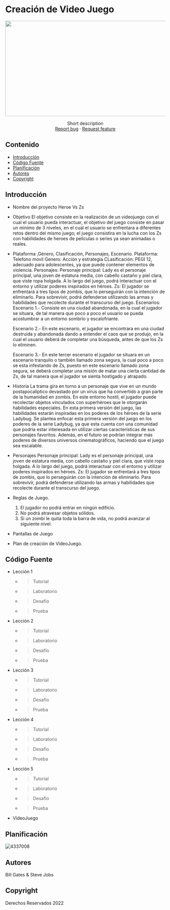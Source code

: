 # Creación de Video Juego
<p align="center">
    <img src="https://user-images.githubusercontent.com/8560750/195950148-0c0df38e-5f96-45ae-87c3-6922738c612d.jpg](https://cdn.alfabetajuega.com/alfabetajuega/2019/05/PS4-adiccion.jpg" alt="Logo" width=1200 height=300>

  <p align="center">
    Short description
    <br>
    <a href="https://reponame/issues/new?template=bug.md">Report bug</a>
    ·
    <a href="https://reponame/issues/new?template=feature.md&labels=feature">Request feature</a>
  </p>
</p>


## Contenido

- [Introducción](#introducción)
- [Código Fuente](#código-fuente)
- [Planificación](#planificación)
- [Autores](#autores)
- [Copyright](#copyright)


## Introducción

- Nombre del proyecto
  Heroe Vs Zs
  
- Objetivo
  El objetivo consiste en la realización de un videojuego con el cual el usuario pueda interactuar, el objetivo del juego consiste en pasar un minimo de 3 niveles, en el cual el usuario se enfrentara a diferentes retos dentro del mismo juego; el juego consistira en 
  la lucha con los Zs con habilidades de heroes de peliculas o series ya sean animadas o reales.
  
- Plataforma ,Género, Clasificación, Personajes, Escenario.
  Plataforma: Telefono movil
  Genero: Acción y estrategia
  CLasificación: PEGI 12, adecuado para adolescentes, ya que puede contener elementos de violencia.
  Personajes:
  Personaje principal: Lady es el personaje principal, una joven de estatura media, con cabello castaño y piel clara, que viste ropa holgada. A lo largo del juego, podrá interactuar con el entorno y utilizar poderes inspirados en héroes.
  Zs: El jugador se enfrentará a tres tipos de zombis, que lo perseguirán con la intención de eliminarlo. Para sobrevivir, podrá defenderse utilizando las armas y habilidades que recolecte durante el transcurso del juego.
  Escenarios:
  Escenario 1.- Consiste en una ciudad abandonada, en la cual el jugador se situara, de tal manera que poco a poco el usuario se pueda acostumbrar a un entorno sombrío y escalofriante.

  Escenario 2.- En este escenario, el jugador se encontrara en una ciudad destruida y abandonada dando a entender el caos que se produjo, en la cual el usuario deberá de completar una búsqueda, antes de que los Zs lo eliminen.

  Escenario 3.- En este tercer escenario el jugador se situara en un escenario tranquilo o también llamado zona segura, la cual poco a poco se esta infestando de Zs, puesto en este escenario llamado zona segura, se deberá completar una misión de matar una cierta 
  cantidad de Zs, de tal manera que el jugador se sienta hostigado y atrapado.
  
- Historia
  La trama gira en torno a un personaje que vive en un mundo postapocalíptico devastado por un virus que ha convertido a gran parte de la humanidad en zombis. En este entorno hostil, el jugador puede recolectar objetos vinculados con superhéroes que le otorgarán 
  habilidades especiales. En esta primera versión del juego, las habilidades estarán inspiradas en los poderes de los héroes de la serie Ladybug.
  Se plantea enfocar esta primera versión del juego en los poderes de la serie Ladybug, ya que esta cuenta con una comunidad que podría estar interesada en utilizar ciertas características de sus personajes favoritos. Además, en el futuro se podrían integrar más 
  poderes de diversos universos cinematográficos, haciendo que el juego sea escalable.

- Personajes
   Personaje principal: Lady es el personaje principal, una joven de estatura media, con cabello castaño y piel clara, que viste ropa holgada. A lo largo del juego, podrá interactuar con el entorno y utilizar poderes inspirados en héroes.
   Zs: El jugador se enfrentará a tres tipos de zombis, que lo perseguirán con la intención de eliminarlo. Para sobrevivir, podrá defenderse utilizando las armas y habilidades que recolecte durante el transcurso del juego.

- Reglas de Juego.
  1.	El jugador no podrá entrar en ningún edificio.
  2.	No podrá atravesar objetos sólidos.
  3.	Si un zombi le quita toda la barra de vida, no podrá avanzar al siguiente nivel.

- Pantallas de Juego
  
- Plan de creación de VideoJuego.

## Código Fuente

* Lección 1
  * > Tutorial
  * > Laboratorio
  * > Desafío
  * > Prueba
* Lección 2
  * > Tutorial
  * > Laboratorio
  * > Desafío
  * > Prueba
* Lección 3
  * > Tutorial
  * > Laboratorio
  * > Desafío
  * > Prueba
* Lección 4
  * > Tutorial
  * > Laboratorio
  * > Desafío
  * > Prueba
* Lección 5
  * > Tutorial
  * > Laboratorio
  * > Desafío
  * > Prueba
* VideoJuego

## Planificación

![4337008](https://user-images.githubusercontent.com/8560750/195951617-083a7e4d-323d-47b5-8e5e-529ded31bc06.jpg)

## Autores
Bill Gates & Steve Jobs

## Copyright
Derechos Reservados 2022

